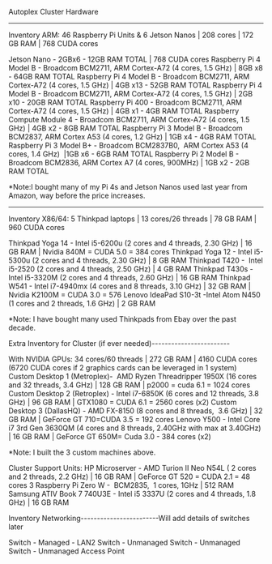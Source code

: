 Autoplex Cluster Hardware

----------------------------------------------------------------------------------------
Inventory ARM: 46 Raspberry Pi Units & 6 Jetson Nanos | 208 cores | 172 GB RAM | 768 CUDA cores

Jetson Nano - 2GBx6 - 12GB RAM TOTAL | 768 CUDA cores
Raspberry Pi 4 Model B - Broadcom BCM2711, ARM Cortex-A72 (4 cores, 1.5 GHz) | 8GB x8 - 64GB RAM TOTAL
Raspberry Pi 4 Model B - Broadcom BCM2711, ARM Cortex-A72 (4 cores, 1.5 GHz) | 4GB x13 - 52GB RAM TOTAL
Raspberry Pi 4 Model B - Broadcom BCM2711, ARM Cortex-A72 (4 cores, 1.5 GHz) | 2GB x10 - 20GB RAM TOTAL
Raspberry Pi 400 - Broadcom BCM2711, ARM Cortex-A72 (4 cores, 1.5 GHz) | 4GB x1 - 4GB RAM TOTAL
Raspberry Compute Module 4 - Broadcom BCM2711, ARM Cortex-A72 (4 cores, 1.5 GHz) | 4GB x2 - 8GB RAM TOTAL
Raspberry Pi 3 Model B - Broadcom BCM2837, ARM Cortex A53 (4 cores, 1.2 GHz) | 1GB x4 - 4GB RAM TOTAL
Raspberry Pi 3 Model B+ - Broadcom BCM2837B0,  ARM Cortex A53 (4 cores, 1.4 GHz)  |1GB x6 - 6GB RAM TOTAL
Raspberry Pi 2 Model B - Broadcom BCM2836, ARM Cortex A7 (4 cores, 900MHz) | 1GB x2 - 2GB RAM TOTAL

*Note:I bought many of my Pi 4s and Jetson Nanos used last year from Amazon, way before the price increases.

----------------------------------------------------------------------------------------
Inventory X86/64: 5 Thinkpad laptops | 13 cores/26 threads | 78 GB RAM | 960 CUDA cores

Thinkpad Yoga 14 - Intel i5-6200u (2 cores and 4 threads, 2.30 GHz) | 16 GB RAM | Nvidia 840M = CUDA 5.0 = 384 cores
Thinkpad Yoga 12 - Intel i5-5300u (2 cores and 4 threads, 2.30 GHz) | 8 GB RAM
Thinkpad T420 -  Intel i5-2520 (2 cores and 4 threads, 2.50 GHz) | 4 GB RAM
Thinkpad T430s - Intel i5-3320M (2 cores and 4 threads, 2.60 GHz) | 16 GB RAM
Thinkpad W541 - Intel i7-4940mx (4 cores and 8 threads, 3.10 GHz) | 32 GB RAM | Nvidia K2100M = CUDA 3.0 = 576
Lenovo IdeaPad S10-3t -Intel Atom N450 (1 cores and 2 threads, 1.6 GHz) | 2 GB RAM

*Note: I have bought many used Thinkpads from Ebay over the past decade.

Extra Inventory for Cluster (if ever needed)------------------------

With NVIDIA GPUs: 34 cores/60 threads | 272 GB RAM | 4160 CUDA cores (6720 CUDA cores if 2 graphics cards can be leveraged in 1 system)
Custom Desktop 1 (Metroplex)-  AMD Ryzen Threadripper 1950X (16 cores and 32 threads, 3.4 GHz) | 128 GB RAM | p2000 = cuda 6.1 = 1024 cores
Custom Desktop 2 (Retroplex) - Intel i7-6850K (6 cores and 12 threads, 3.8 GHz) | 96 GB RAM | GTX1080 = CUDA 6.1 = 2560 cores (x2)
Custom Desktop 3 (DallasHQ) - AMD FX-8150 (8 cores and 8 threads,  3.6 GHz) | 32 GB RAM | GeForce GT 710=CUDA 3.5 = 192 cores
Lenovo Y500 - Intel Core i7 3rd Gen 3630QM (4 cores and 8 threads, 2.40GHz with max at 3.40GHz) | 16 GB RAM | GeForce GT 650M= Cuda 3.0 - 384 cores (x2)

*Note: I built the 3 custom machines above.

Cluster Support Units:
HP Microserver - AMD Turion II Neo N54L ( 2 cores and 2 threads, 2.2 GHz) | 16 GB RAM | GeForce GT 520 = CUDA 2.1 = 48 cores
3 Raspberry Pi Zero W -  BCM2835,  1 cores, 1GHz | 512 RAM
Samsung ATIV Book 7 740U3E - Intel i5 3337U (2 cores and 4 threads, 1.8 GHz) | 16 GB RAM

Inventory Networking------------------------Will add details of switches later

Switch - Managed - LAN2
Switch - Unmanaged
Switch - Unmanaged
Switch - Unmanaged
Access Point
